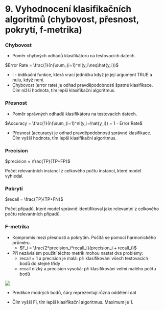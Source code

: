 # 9. Vyhodnocení klasifikačních algoritmů (chybovost, přesnost, pokrytí, f-metrika)

### Chybovost
- Poměr chybných odhadů klasifikátoru na testovacích datech.
 
$Error Rate = \frac{1}{n}\sum_{i=1}^nI(y_i\neq\hat{y_i})$

- I - indikační funkce, která vrací jedničku když je její argument TRUE a nulu, když není.
- Chybovost (error rate) je odhad pravděpodobnosti špatné klasifikace. Čím nižší hodnota, tím lepší klasifikační algoritmus.

### Přesnost
- Poměr správných odhadů klasifikátoru na testovacích datech.

$Accuracy = \frac{1}{n}\sum_{i=1}^nI(y_i=\hat{y_i}) = 1 - Error Rate$

- Přesnost (accuracy) je odhad pravděpodobnosti správné klasifikace. Čím vyšší hodnota, tím lepší klasifikační algoritmus.

### Precision

$precision = \frac{TP}{TP+FP}$

Počet relevantních instancí z celkového počtu instancí, které model vyhledal.

### Pokrytí

$recall = \frac{TP}{TP+FN}$

Počet případů, které model správně identifikoval jako relevantní z celkového počtu relevantních případů.

### F-metrika
- Kompromis mezi přesností a pokrytím. Počítá se pomocí harmonického průměru.
  + $F_i = \frac{2*precision_i*recall_i}{precision_i + recall_i}$
- Při nezávislém použití těchto metrik mohou nastat dva problémy:
  + recall = 1 a precision je malá: při klasifikování všech testovacích bodů do stejné třídy
  + recall nízký a precision vysoká: při klasifikování velmi malého počtu bodů

![](/images/ad_9.JPG)
  + Predikce modrých bodů, čáry reprezentují různá oddělení dat

- Čím vyšší Fi, tím lepší klasifikační algoritmus. Maximum je 1.
